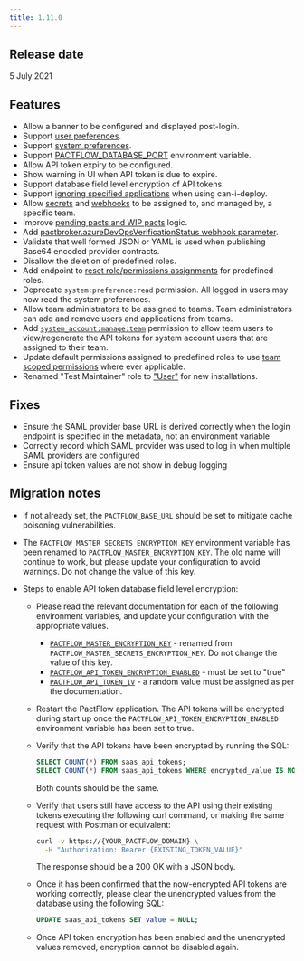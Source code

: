 ```yaml
---
title: 1.11.0
---
```


## Release date

5 July 2021

## Features

- Allow a banner to be configured and displayed post-login.
- Support [user preferences](/docs/user-interface/settings/preferences#personal-preferences).
- Support [system preferences](/docs/user-interface/settings/preferences#system-preferences).
- Support [PACTFLOW_DATABASE_PORT](/docs/on-premises/environment-variables#pactflow_database_port) environment variable.
- Allow API token expiry to be configured.
- Show warning in UI when API token is due to expire.
- Support database field level encryption of API tokens.
- Support [ignoring specified applications](https://docs.pact.io/pact_broker/client_cli/readme#can-i-deploy) when using can-i-deploy.
- Allow [secrets](/docs/user-interface/settings/secrets) and [webhooks](/docs/user-interface/settings/webhooks) to be assigned to, and managed by, a specific team.
- Improve [pending pacts and WIP pacts](https://github.com/pact-foundation/pact_broker/pull/432) logic.
- Add [pactbroker.azureDevOpsVerificationStatus webhook parameter](/docs/user-interface/settings/webhooks#pactflow).
- Validate that well formed JSON or YAML is used when publishing Base64 encoded provider contracts.
- Disallow the deletion of predefined roles.
- Add endpoint to [reset role/permissions assignments](/docs/permissions/predefined-roles#resetting-permissions-for-predefined-roles) for predefined roles.
- Deprecate `system:preference:read` permission. All logged in users may now read the system preferences.
- Allow team administrators to be assigned to teams. Team administrators can add and remove users and applications from teams.
- Add [`system_account:manage:team`](/docs/permissions#system_accountmanageteam) permission to allow team users to view/regenerate the API tokens for system account users that are assigned to their team.
- Update default permissions assigned to predefined roles to use [team scoped permissions](/docs/permissions/predefined-roles#user) where ever applicable.
- Renamed "Test Maintainer" role to ["User"](/docs/permissions/predefined-roles#user) for new installations.

## Fixes

- Ensure the SAML provider base URL is derived correctly when the login endpoint is specified in the metadata, not an environment variable
- Correctly record which SAML provider was used to log in when multiple SAML providers are configured
- Ensure api token values are not show in debug logging

## Migration notes

- If not already set, the `PACTFLOW_BASE_URL` should be set to mitigate cache poisoning vulnerabilities.
- The `PACTFLOW_MASTER_SECRETS_ENCRYPTION_KEY` environment variable has been renamed to `PACTFLOW_MASTER_ENCRYPTION_KEY`. The old name will continue to work, but please update your configuration to avoid warnings. Do not change the value of this key.
- Steps to enable API token database field level encryption:

  - Please read the relevant documentation for each of the following environment variables, and update your configuration with the appropriate values.
    - [`PACTFLOW_MASTER_ENCRYPTION_KEY`](/docs/on-premises/environment-variables#pactflow_master_encryption_key) - renamed from `PACTFLOW_MASTER_SECRETS_ENCRYPTION_KEY`. Do not change the value of this key.
    - [`PACTFLOW_API_TOKEN_ENCRYPTION_ENABLED`](/docs/on-premises/environment-variables#pactflow_api_token_encryption_enabled) - must be set to "true"
    - [`PACTFLOW_API_TOKEN_IV`](/docs/on-premises/environment-variables#pactflow_api_token_iv) - a random value must be assigned as per the documentation.
  - Restart the PactFlow application. The API tokens will be encrypted during start up once the `PACTFLOW_API_TOKEN_ENCRYPTION_ENABLED` environment variable has been set to true.
  - Verify that the API tokens have been encrypted by running the SQL:

    ```sql
    SELECT COUNT(*) FROM saas_api_tokens;
    SELECT COUNT(*) FROM saas_api_tokens WHERE encrypted_value IS NOT NULL;
    ```

    Both counts should be the same.

  - Verify that users still have access to the API using their existing tokens executing the following curl command, or making the same request with Postman or equivalent:

    ```bash
    curl -v https://{YOUR_PACTFLOW_DOMAIN} \
      -H "Authorization: Bearer {EXISTING_TOKEN_VALUE}"
    ```

    The response should be a 200 OK with a JSON body.

  - Once it has been confirmed that the now-encrypted API tokens are working correctly, please clear the unencrypted values from the database using the following SQL:

    ```sql
    UPDATE saas_api_tokens SET value = NULL;
    ```

  - Once API token encryption has been enabled and the unencrypted values removed, encryption cannot be disabled again.
